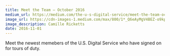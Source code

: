 ```yaml
---
title: Meet the Team — October 2016
medium_url: https://medium.com/the-u-s-digital-service/meet-the-team-october-2016-39d5efa798e3#.dwv0kljck
image_url: https://cdn-images-1.medium.com/max/800/1*_Q6eAyMgV4BEZ-o9kp4O7g.jpeg
image_description: Camille Ricketts
date: 2016-11-01
---
```


Meet the newest memebers of the U.S. Digital Service who have signed on for tours of duty. 
